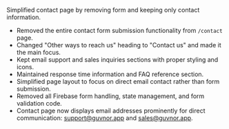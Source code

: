Simplified contact page by removing form and keeping only contact information.

- Removed the entire contact form submission functionality from `/contact` page.
- Changed "Other ways to reach us" heading to "Contact us" and made it the main focus.
- Kept email support and sales inquiries sections with proper styling and icons.
- Maintained response time information and FAQ reference section.
- Simplified page layout to focus on direct email contact rather than form submission.
- Removed all Firebase form handling, state management, and form validation code.
- Contact page now displays email addresses prominently for direct communication: support@guvnor.app and sales@guvnor.app. 